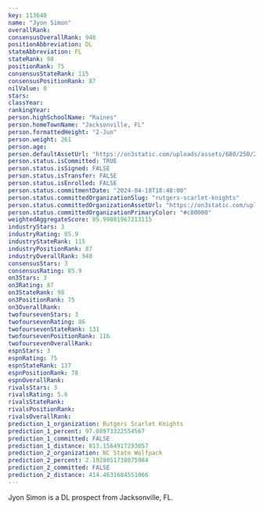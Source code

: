 ```yaml
---
key: 113640
name: "Jyon Simon"
overallRank: 
consensusOverallRank: 940
positionAbbreviation: DL
stateAbbreviation: FL
stateRank: 98
positionRank: 75
consensusStateRank: 115
consensusPositionRank: 87
nilValue: 0
stars: 
classYear: 
rankingYear: 
person.highSchoolName: "Raines"
person.homeTownName: "Jacksonville, FL"
person.formattedHeight: "2-Jun"
person.weight: 261
person.age: 
person.defaultAssetUrl: "https://on3static.com/uploads/assets/680/250/250680.jpg"
person.status.isCommitted: TRUE
person.status.isSigned: FALSE
person.status.isTransfer: FALSE
person.status.isEnrolled: FALSE
person.status.commitmentDate: "2024-04-18T18:48:00"
person.status.committedOrganizationSlug: "rutgers-scarlet-knights"
person.status.committedOrganizationAssetUrl: "https://on3static.com/uploads/assets/161/150/150161.svg"
person.status.committedOrganizationPrimaryColor: "#c80000"
weightedAggregateScore: 85.99081967213115
industryStars: 3
industryRating: 85.9
industryStateRank: 115
industryPositionRank: 87
industryOverallRank: 940
consensusStars: 3
consensusRating: 85.9
on3Stars: 3
on3Rating: 87
on3StateRank: 98
on3PositionRank: 75
on3OverallRank: 
twofoursevenStars: 3
twofoursevenRating: 86
twofoursevenStateRank: 131
twofoursevenPositionRank: 116
twofoursevenOverallRank: 
espnStars: 3
espnRating: 75
espnStateRank: 137
espnPositionRank: 78
espnOverallRank: 
rivalsStars: 3
rivalsRating: 5.6
rivalsStateRank: 
rivalsPositionRank: 
rivalsOverallRank: 
prediction_1_organization: Rutgers Scarlet Knights
prediction_1_percent: 97.08973322554567
prediction_1_committed: FALSE
prediction_1_distance: 813.1564917293057
prediction_2_organization: NC State Wolfpack
prediction_2_percent: 2.1928051738075984
prediction_2_committed: FALSE
prediction_2_distance: 414.4631684551066
---
```

Jyon Simon is a DL prospect from Jacksonville, FL.